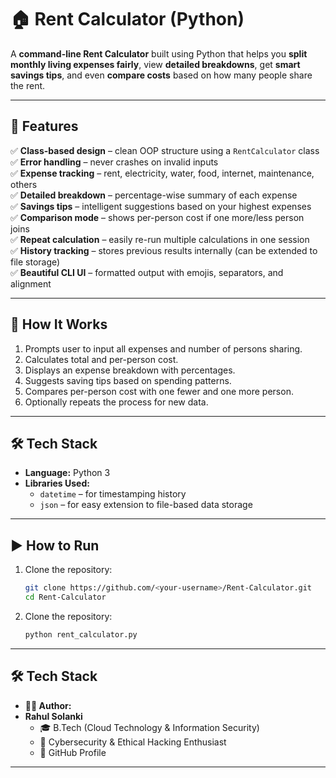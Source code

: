 # 🏠 Rent Calculator (Python)

A **command-line Rent Calculator** built using Python that helps you **split monthly living expenses fairly**, view **detailed breakdowns**, get **smart savings tips**, and even **compare costs** based on how many people share the rent.

---

## 🚀 Features

✅ **Class-based design** – clean OOP structure using a `RentCalculator` class  
✅ **Error handling** – never crashes on invalid inputs  
✅ **Expense tracking** – rent, electricity, water, food, internet, maintenance, others  
✅ **Detailed breakdown** – percentage-wise summary of each expense  
✅ **Savings tips** – intelligent suggestions based on your highest expenses  
✅ **Comparison mode** – shows per-person cost if one more/less person joins  
✅ **Repeat calculation** – easily re-run multiple calculations in one session  
✅ **History tracking** – stores previous results internally (can be extended to file storage)  
✅ **Beautiful CLI UI** – formatted output with emojis, separators, and alignment  

---

## 🧠 How It Works

1. Prompts user to input all expenses and number of persons sharing.  
2. Calculates total and per-person cost.  
3. Displays an expense breakdown with percentages.  
4. Suggests saving tips based on spending patterns.  
5. Compares per-person cost with one fewer and one more person.  
6. Optionally repeats the process for new data.  

---

## 🛠️ Tech Stack

- **Language:** Python 3  
- **Libraries Used:**  
  - `datetime` – for timestamping history  
  - `json` – for easy extension to file-based data storage  

---

## ▶️ How to Run

1. Clone the repository:
   ```bash
   git clone https://github.com/<your-username>/Rent-Calculator.git
   cd Rent-Calculator

2. Clone the repository:
   ```bash
   python rent_calculator.py

---

## 🛠️ Tech Stack

- **👨‍💻 Author:** 
- **Rahul Solanki**  
  - 🎓 B.Tech (Cloud Technology & Information Security)
  - 💼 Cybersecurity & Ethical Hacking Enthusiast
  - 🔗 GitHub Profile

---
